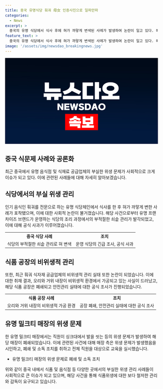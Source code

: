 ```yaml
---
title: 중국 유명식당 훠궈 母女 인증사진으로 일파만파
categories:
  - News
excerpt: >
  중국의 유명 식당에서 식사 후에 혀가 까맣게 변색된 사례가 발생하여 논란이 일고 있다. 해당 식당은 훠궈를 전문으로 하는 프랜차이즈 브랜드로, 관리 부실로 인해 문제가 발생한 것으로 밝혀졌다. 이와 별개로, 최근 훠궈 식자재 공급업체의 비위생적인 실태가 취재를 통해 드러나기도 했다. 또한, 다른 사례로 밀크티 매장 직원이 싱크대에서 발을 씻은 영상이 논란이 되어 해당 매장이 폐쇄되기도 했다. 이에 대해 관리 당국은 해당 공급업체와 매장을 폐쇄하고 조사에 착수하고 있다. (150자)
feature_text: >
  중국의 유명 식당에서 식사 후에 혀가 까맣게 변색된 사례가 발생하여 논란이 일고 있다. 해당 식당은 훠궈를 전문으로 하는 프랜차이즈 브랜드로, 관리 부실로 인해 문제가 발생한 것으로 밝혀졌다. 이와 별개로, 최근 훠궈 식자재 공급업체의 비위생적인 실태가 취재를 통해 드러나기도 했다. 또한, 다른 사례로 밀크티 매장 직원이 싱크대에서 발을 씻은 영상이 논란이 되어 해당 매장이 폐쇄되기도 했다. 이에 대해 관리 당국은 해당 공급업체와 매장을 폐쇄하고 조사에 착수하고 있다. (150자)
image: '/assets/img/newsdao_breakingnews.jpg'
---
```


<p><img src="/assets/img/newsdao_breakingnews.jpg" alt="pcversion 속보" /></p>

<h2 data-ke-size="size26">중국 식문제 사례와 공론화</h2>

<p data-ke-size="size16">최근 중국에서 유명 음식점 및 식재료 공급업체의 부실한 위생 문제가 사회적으로 크게 이슈가 되고 있다. 이에 관련된 사례들에 대해 자세히 알아보겠습니다.</p>

<h2><b>식당에서의 부실 위생 관리</b></h2>

<p data-ke-size="size16">인기 음식인 훠궈를 전문으로 하는 유명 식당체인에서 식사를 한 후 혀가 까맣게 변한 사례가 포착됐으며, 이에 대한 사회적 논란이 불거졌습니다. 해당 사건으로부터 유명 프랜차이즈 브랜드가 운영하는 식당의 조리 과정에서의 부적절한 쇠솥 관리가 발각되었고, 이에 대해 공식 사과가 이루어졌습니다.</p>

<table>
    <tr>
        <td style="text-align: center; height: 17px;"><b>중국 식당 사례</b></td>
        <td style="text-align: center; height: 17px;"><b>조치</b></td>
    </tr>
    <tr>
        <td style="text-align: center; height: 17px;">식당의 부적절한 쇠솥 관리로 혀 변색</td>
        <td style="text-align: center; height: 17px;">운영 식당의 긴급 조사, 공식 사과</td>
    </tr>
</table>

<h2><b>식품 공장의 비위생적 관리</b></h2>

<p data-ke-size="size16">또한, 최근 훠궈 식자재 공급업체의 비위생적 관리 실태 또한 논란이 되었습니다. 이에 대한 취재 결과, 오리와 거위 내장이 비위생적 환경에서 가공되고 있는 사실이 드러났고, 해당 식품 공장은 폐쇄되고 안전관리 실태에 대한 공식 조사가 진행되었습니다.</p>

<table>
    <tr>
        <td style="text-align: center; height: 17px;"><b>식품 공장 사례</b></td>
        <td style="text-align: center; height: 17px;"><b>조치</b></td>
    </tr>
    <tr>
        <td style="text-align: center; height: 17px;">오리와 거위 내장의 비위생적 가공 환경</td>
        <td style="text-align: center; height: 17px;">공장 폐쇄, 안전관리 실태에 대한 공식 조사</td>
    </tr>
</table>

<h2><b>유명 밀크티 매장의 위생 문제</b></h2>

<p data-ke-size="size16">한 유명 밀크티 매장에서는 직원이 싱크대에서 발을 씻는 등의 위생 문제가 발생하여 해당 매장이 폐쇄되었습니다. 이에 관련된 사건에 대해 매장 측은 위생 문제가 발생했음을 시인하고, 폐쇄 및 소독 조치를 취하고 전체 직원을 대상으로 교육을 실시했습니다.</p>

<ul>
    <li>유명 밀크티 매장의 위생 문제로 폐쇄 및 소독 조치</li>
</ul>

<p data-ke-size="size16">위와 같이 중국 내에서 식품 및 음식점 등 다양한 곳에서의 부실한 위생 관리 사례들이 사회적으로 큰 이슈가 되고 있으며, 해당 사건을 통해 식품위생에 대한 보다 철저한 관리와 감독이 요구되고 있습니다.</p>

